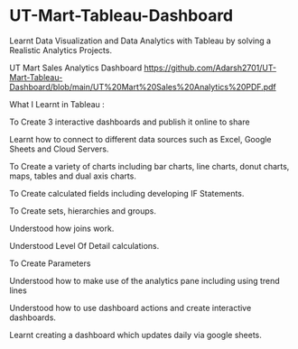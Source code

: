 # UT-Mart-Tableau-Dashboard

Learnt Data Visualization and Data Analytics with Tableau by solving a Realistic Analytics Projects.        

UT Mart Sales Analytics Dashboard
https://github.com/Adarsh2701/UT-Mart-Tableau-Dashboard/blob/main/UT%20Mart%20Sales%20Analytics%20PDF.pdf

What I Learnt in Tableau :

To Create 3 interactive dashboards and publish it online to share

Learnt how to connect to different data sources such as Excel, Google Sheets and Cloud Servers.

To Create a variety of charts including bar charts, line charts, donut charts, maps, tables and dual axis charts.

To Create calculated fields including developing IF Statements.

To Create sets, hierarchies and groups.

Understood how joins work.

Understood Level Of Detail calculations.

To Create Parameters

Understood how to make use of the analytics pane including using trend lines

Understood how to use dashboard actions and create interactive dashboards.

Learnt creating a dashboard which updates daily via google sheets.
